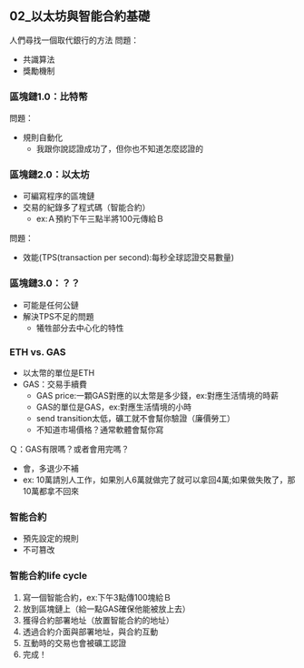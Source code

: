 ## 02_以太坊與智能合約基礎
人們尋找一個取代銀行的方法
問題：
- 共識算法
- 獎勵機制

### 區塊鏈1.0：比特幣
問題：
- 規則自動化
    - 我跟你說認證成功了，但你也不知道怎麼認證的

### 區塊鏈2.0：以太坊
- 可編寫程序的區塊鏈
- 交易的紀錄多了程式碼（智能合約）
    - ex:Ａ預約下午三點半將100元傳給Ｂ
    
問題：
- 效能(TPS(transaction per second):每秒全球認證交易數量)

### 區塊鏈3.0：？？
- 可能是任何公鏈
- 解決TPS不足的問題
    - 犧牲部分去中心化的特性

### ETH vs. GAS
- 以太幣的單位是ETH
- GAS：交易手續費
    - GAS price:一顆GAS對應的以太幣是多少錢，ex:對應生活情境的時薪
    - GAS的單位是GAS，ex:對應生活情境的小時
    - send transition太低，礦工就不會幫你驗證（廉價勞工）
    - 不知道市場價格？通常軟體會幫你寫

Ｑ：GAS有限嗎？或者會用完嗎？
- 會，多退少不補
- ex: 10萬請別人工作，如果別人6萬就做完了就可以拿回4萬;如果做失敗了，那10萬都拿不回來

### 智能合約
- 預先設定的規則
- 不可篡改

### 智能合約life cycle
1. 寫一個智能合約，ex:下午3點傳100塊給Ｂ
2. 放到區塊鏈上（給一點GAS確保他能被放上去）
3. 獲得合約部署地址（放置智能合約的地址）
4. 透過合約介面與部署地址，與合約互動
5. 互動時的交易也會被礦工認證
6. 完成！

